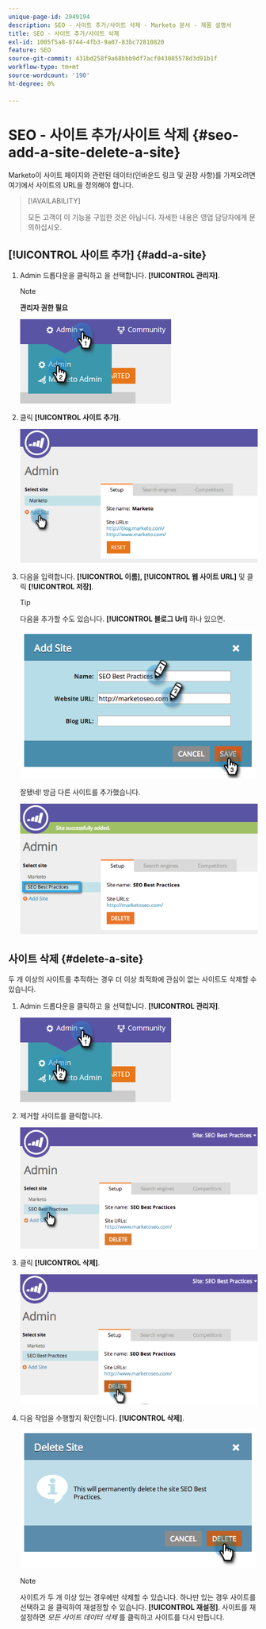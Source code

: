 ```yaml
---
unique-page-id: 2949194
description: SEO - 사이트 추가/사이트 삭제 - Marketo 문서 - 제품 설명서
title: SEO - 사이트 추가/사이트 삭제
exl-id: 1005f5a8-8744-4fb3-9a07-83bc72810820
feature: SEO
source-git-commit: 431bd258f9a68bbb9df7acf043085578d3d91b1f
workflow-type: tm+mt
source-wordcount: '190'
ht-degree: 0%

---
```


# SEO - 사이트 추가/사이트 삭제 {#seo-add-a-site-delete-a-site}

Marketo이 사이트 페이지와 관련된 데이터(인바운드 링크 및 권장 사항)를 가져오려면 여기에서 사이트의 URL을 정의해야 합니다.

>[!AVAILABILITY]
>
>모든 고객이 이 기능을 구입한 것은 아닙니다. 자세한 내용은 영업 담당자에게 문의하십시오.

## [!UICONTROL 사이트 추가] {#add-a-site}

1. Admin 드롭다운을 클릭하고 을 선택합니다. **[!UICONTROL 관리자]**.

   >[!NOTE]
   >
   >**관리자 권한 필요**

   ![](assets/one.png)

1. 클릭 **[!UICONTROL 사이트 추가]**.

   ![](assets/two.png)

1. 다음을 입력합니다. **[!UICONTROL 이름], [!UICONTROL 웹 사이트 URL]** 및 클릭 **[!UICONTROL 저장]**.

   >[!TIP]
   >
   >다음을 추가할 수도 있습니다. **[!UICONTROL 블로그 Url]** 하나 있으면.

   ![](assets/image2014-9-17-21-3a19-3a51.png)

   잘됐네! 방금 다른 사이트를 추가했습니다.

   ![](assets/four.png)

## 사이트 삭제 {#delete-a-site}

두 개 이상의 사이트를 추적하는 경우 더 이상 최적화에 관심이 없는 사이트도 삭제할 수 있습니다.

1. Admin 드롭다운을 클릭하고 을 선택합니다. **[!UICONTROL 관리자]**.

   ![](assets/one.png)

1. 제거할 사이트를 클릭합니다.

   ![](assets/six.png)

1. 클릭 **[!UICONTROL 삭제]**.

   ![](assets/seven.png)

1. 다음 작업을 수행할지 확인합니다. **[!UICONTROL 삭제]**.

   ![](assets/image2014-9-17-21-3a21-3a22.png)

   >[!NOTE]
   >
   >사이트가 두 개 이상 있는 경우에만 삭제할 수 있습니다. 하나만 있는 경우 사이트를 선택하고 을 클릭하여 재설정할 수 있습니다. **[!UICONTROL 재설정]**. 사이트를 재설정하면 _모든 사이트 데이터 삭제_ 를 클릭하고 사이트를 다시 만듭니다.
